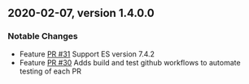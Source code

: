 ## 2020-02-07, version 1.4.0.0

### Notable Changes
* Feature [PR #31](https://github.com/opendistro-for-elasticsearch/job-scheduler/pull/31) Support ES version 7.4.2
* Feature [PR #30](https://github.com/opendistro-for-elasticsearch/job-scheduler/pull/30) Adds build and test github workflows to automate testing of each PR
